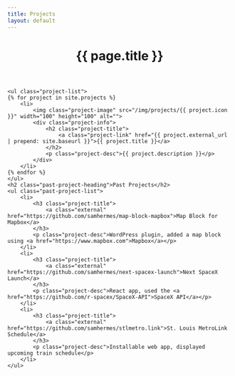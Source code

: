 ```yaml
---
title: Projects
layout: default
---
```


<div class="contain">
    <header class="page-header">
        <h1 class="page-title">{{ page.title }}</h1>
    </header>

    <ul class="project-list">
	{% for project in site.projects %}
        <li>
            <img class="project-image" src="/img/projects/{{ project.icon }}" width="100" height="100" alt="">
            <div class="project-info">
                <h2 class="project-title">
                    <a class="project-link" href="{{ project.external_url | prepend: site.baseurl }}">{{ project.title }}</a>
                </h2>
                <p class="project-desc">{{ project.description }}</p>
            </div>
        </li>
	{% endfor %}
    </ul>
    <h2 class="past-project-heading">Past Projects</h2>
    <ul class="past-project-list">
        <li>
            <h3 class="project-title">
                <a class="external" href="https://github.com/samhermes/map-block-mapbox">Map Block for Mapbox</a>
            </h3>
            <p class="project-desc">WordPress plugin, added a map block using <a href="https://www.mapbox.com">Mapbox</a></p>
        </li>
        <li>
            <h3 class="project-title">
                <a class="external" href="https://github.com/samhermes/next-spacex-launch">Next SpaceX Launch</a>
            </h3>
            <p class="project-desc">React app, used the <a href="https://github.com/r-spacex/SpaceX-API">SpaceX API</a></p>
        </li>
        <li>
            <h3 class="project-title">
                <a class="external" href="https://github.com/samhermes/stlmetro.link">St. Louis MetroLink Schedule</a>
            </h3>
            <p class="project-desc">Installable web app, displayed upcoming train schedule</p>
        </li>
    </ul>
</div>